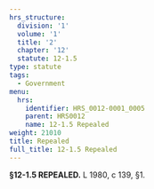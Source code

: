 ```yaml
---
hrs_structure:
  division: '1'
  volume: '1'
  title: '2'
  chapter: '12'
  statute: 12-1.5
type: statute
tags:
  - Government
menu:
  hrs:
    identifier: HRS_0012-0001_0005
    parent: HRS0012
    name: 12-1.5 Repealed
weight: 21010
title: Repealed
full_title: 12-1.5 Repealed
---
```

**§12-1.5 REPEALED.** L 1980, c 139, §1.